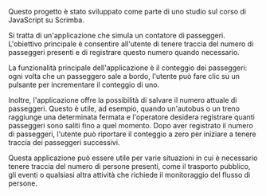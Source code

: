 Questo progetto è stato sviluppato come parte di uno studio sul corso di JavaScript su Scrimba. 

Si tratta di un'applicazione che simula un contatore di passeggeri. L'obiettivo principale è consentire all'utente di tenere traccia del numero di passeggeri presenti e di registrare questo numero quando necessario.

La funzionalità principale dell'applicazione è il conteggio dei passeggeri: ogni volta che un passeggero sale a bordo, l'utente può fare clic su un pulsante per incrementare il conteggio di uno.

Inoltre, l'applicazione offre la possibilità di salvare il numero attuale di passeggeri. Questo è utile, ad esempio, quando un'autobus o un treno raggiunge una determinata fermata e l'operatore desidera registrare quanti passeggeri sono saliti fino a quel momento. Dopo aver registrato il numero di passeggeri, l'utente può riportare il conteggio a zero per iniziare a tenere traccia dei passeggeri successivi.

Questa applicazione può essere utile per varie situazioni in cui è necessario tenere traccia del numero di persone presenti, come il trasporto pubblico, gli eventi o qualsiasi altra attività che richiede il monitoraggio del flusso di persone.





